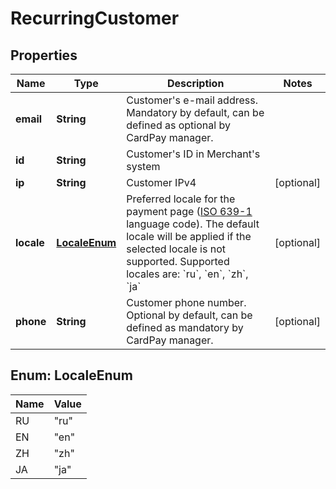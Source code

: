 
# RecurringCustomer

## Properties
Name | Type | Description | Notes
------------ | ------------- | ------------- | -------------
**email** | **String** | Customer&#39;s e-mail address. Mandatory by default, can be defined as optional by CardPay manager. | 
**id** | **String** | Customer&#39;s ID in Merchant&#39;s system | 
**ip** | **String** | Customer IPv4 |  [optional]
**locale** | [**LocaleEnum**](#LocaleEnum) | Preferred locale for the payment page ([ISO 639-1](https://en.wikipedia.org/wiki/ISO_639-1) language code). The default locale will be applied if the selected locale is not supported. Supported locales are: &#x60;ru&#x60;, &#x60;en&#x60;, &#x60;zh&#x60;, &#x60;ja&#x60; |  [optional]
**phone** | **String** | Customer phone number. Optional by default, can be defined as mandatory by CardPay manager. |  [optional]


<a name="LocaleEnum"></a>
## Enum: LocaleEnum
Name | Value
---- | -----
RU | &quot;ru&quot;
EN | &quot;en&quot;
ZH | &quot;zh&quot;
JA | &quot;ja&quot;



